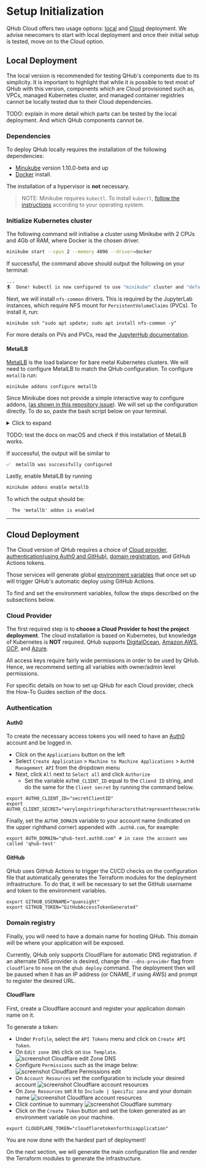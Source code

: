 # Setup Initialization

QHub Cloud offers two usage options: [local](#local-deployment) and [Cloud](#cloud-deployment) deployment.
We advise newcomers to start with local deployment and once their initial setup is tested, move on to the Cloud option.

## Local Deployment
The local version is recommended for testing QHub's components due to its simplicity. It is important to highlight that 
while it is possible to test most of QHub with this version, components which are Cloud provisioned such as, 
VPCs, managed Kubernetes cluster, and managed container registries cannot be locally tested due to their Cloud dependencies.

TODO: explain in more detail which parts can be tested by the local deployment. And which QHub components cannot be.  

### Dependencies
To deploy QHub locally requires the installation of the following dependencies:
+ [Minukube](https://v1-18.docs.kubernetes.io/docs/tasks/tools/install-minikube/) version 1.10.0-beta and up
+ [Docker](https://docs.docker.com/engine/install/) install.
  
The installation of a hypervisor is **not** necessary.

> NOTE: Minikube requires `kubectl`. To install `kubectl`, 
> [follow the instructions](https://v1-18.docs.kubernetes.io/docs/tasks/tools/install-kubectl/) according to your operating system.

### Initialize Kubernetes cluster

The following command will initialise a cluster using Minikube with 2 CPUs and 4Gb of RAM, where Docker is the chosen driver.

```bash
minikube start --cpus 2 --memory 4096 --driver=docker
```
If successful, the command above should output the following on your terminal:
```bash
...
🏄  Done! kubectl is now configured to use "minikube" cluster and "default" namespace by default
```

Next, we will install `nfs-common` drivers. This is required by the JupyterLab instances, which require NFS mount for 
`PersistentVolumeClaims` (PVCs). To install it, run:

```shell
minikube ssh "sudo apt update; sudo apt install nfs-common -y"
```
For more details on PVs and PVCs, read the [JupyterHub documentation](https://zero-to-jupyterhub.readthedocs.io/en/latest/jupyterhub/customizing/user-storage.html).

#### MetalLB

[MetalLB](https://metallb.universe.tf/) is the load balancer for bare metal Kubernetes clusters. We will need to configure
MetalLB to match the QHub configuration. 
To configure `metallb` run:

```shell
minikube addons configure metallb
```
Since Minikube does not provide a simple interactive way to configure addons, 
([as shown in this repository issue](https://github.com/kubernetes/minikube/issues/8283)). We will set up the configuration
directly. To do so, paste the bash script below on your terminal.

<details><summary>Click to expand</summary>

```bash
python <<EOF
import json
import os

filename = os.path.expanduser('~/.minikube/profiles/minikube/config.json')
with open(filename) as f:
     data = json.load(f)

data['KubernetesConfig']['LoadBalancerStartIP'] = '172.17.10.100'
data['KubernetesConfig']['LoadBalancerEndIP'] = '172.17.10.200'

with open(filename, 'w') as f:
     json.dump(data, f)
EOF
```
</details>

TODO: test the docs on macOS and check if this installation of MetalLB works. 

If successful, the output will be similar to
```shell
✅  metallb was successfully configured
```
Lastly, enable MetalLB by running
```bash
minikube addons enable metallb
```
To which the output should be:
```
  The 'metallb' addon is enabled
```
---

## Cloud Deployment
The Cloud version of QHub requires a choice of [Cloud provider](#cloud-provider), 
[authentication(using Auth0 and GitHub)](#authentication), [domain registration](#domain-registry), and GitHub Actions tokens.

Those services will generate global [environment variables](https://linuxize.com/post/how-to-set-and-list-environment-variables-in-linux/)
that once set up will trigger QHub's automatic deploy using GitHub Actions.


To find and set the environment variables, follow the steps described on the subsections below.

### Cloud Provider
The first required step is to **choose a Cloud Provider to host the project deployment**. The cloud installation is based
on Kubernetes, but knowledge of Kubernetes is **NOT** required. QHub supports [DigitalOcean](https://www.digitalocean.com/),
[Amazon AWS](https://aws.amazon.com/), [GCP](https://cloud.google.com/), and [Azure](https://azure.microsoft.com/en-gb/).

All access keys require fairly wide permissions in order to be used by QHub. Hence, we recommend setting all variables
with owner/admin level permissions.

For specific details on how to set up QHub for each Cloud provider, check the How-To Guides section of the docs.


### Authentication
#### Auth0
To create the necessary access tokens you will need to have an [Auth0](https://auth0.com/) account and be logged in.
- Click on the `Applications` button on the left
- Select `Create Application` > `Machine to Machine Applications` > `Auth0 Management API` from the dropdown menu
- Next, click `All` next to `Select all` and click `Authorize`
  - Set the variable `AUTH0_CLIENT_ID` equal to the `Cliend ID` string, and do the same for the `Client secret` by running the command below.
  
```shell
export AUTH0_CLIENT_ID="secretClientID"
export AUTH0_CLIENT_SECRET="verylongstringofcharactersthatrepresentthesecretkey"
```
Finally, set the `AUTH0_DOMAIN` variable to your account name (indicated on the upper righthand corner) appended with 
`.auth0.com`, for example:
```shell
export AUTH_DOMAIN="qhub-test.auth0.com" # in case the account was called 'qhub-test'
```

#### GitHub 
QHub uses GitHub Actions to trigger the CI/CD checks on the configuration file that automatically generates
the Terraform modules for the deployment infrastructure. To do that, it will be necessary to set the GitHub username and
token to the environment variables.
```shell
export GITHUB_USERNAME="quansight"
export GITHUB_TOKEN="GitHubAccessTokenGenerated"
```
### Domain registry
Finally, you will need to have a domain name for hosting QHub. This domain will be where your application will be exposed.

Currently, QHub only supports CloudFlare for automatic DNS registration. if an alternate DNS provider is desired, 
change the `--dns-provider` flag from `cloudflare` to `none` on the `qhub deploy` command. The deployment then will be 
paused when it has an IP address (or CNAME, if using AWS) and prompt to register the desired URL.

#### CloudFlare
First, create a Cloudflare account and register your application domain name on it.

To generate a token:
- Under `Profile`, select the `API Tokens` menu and click on `Create API Token`.
- On `Edit zone DNS` click on `Use Template`.
![screenshot Cloudflare edit Zone DNS](../meta_images/cloudflare_auth_1.png)
- Configure `Permissions` such as the image below:
![screenshot Cloudflare Permissions edit](../meta_images/cloudflare_permissions_2.1.1.png)
- On `Account Resources` set the configuration to include your desired account
![screenshot Cloudflare account resources](../meta_images/cloudflare_account_resources_scr.png)  
- On `Zone Resources` set it to `Include | Specific zone` and your domain name
![screenshot Cloudflare account resources](../meta_images/cloudflare_zone_resources.png)
- Click continue to summary
![screenshot Cloudflare summary](../meta_images/cloudflare_summary.png)  
- Click on the `Create Token` button and set the token generated as an environment variable on your machine.
```shell
export CLOUDFLARE_TOKEN="cloudflaretokenforthisapplication"

```

You are now done with the hardest part of deployment!

On the next section, we will generate the main configuration file and render the Terraform modules to generate the infrastructure.
